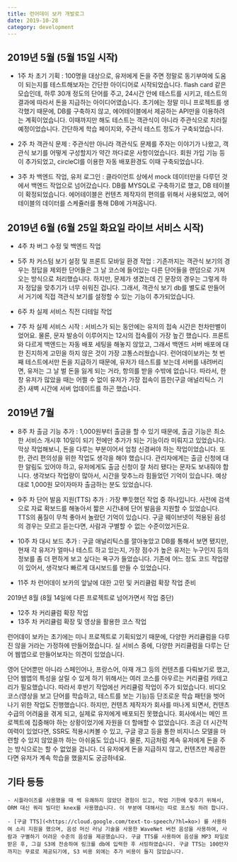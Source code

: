 ```yaml
---
title: 런어데이 보카 개발로그
date: 2019-10-28
category: development
---
```


## 2019년 5월 (5월 15일 시작)

- 1주 차 초기 기획 : 100명을 대상으로, 유저에게 돈을 주면 정말로 동기부여에 도움이 되는지를 테스트해보자는 간단한 아이디어로 시작되었습니다. flash card 같은 모습인데, 하루 30개 정도의 단어를 주고, 24시간 안에 테스트를 시키고, 테스트의 결과에 따라서 돈을 지급하는 아이디어였습니다. 초기에는 정말 미니 프로젝트를 생각했기 때문에, DB를 구축하지 않고, 에어테이블에서 제공하는 API만을 이용하려는 계획이었습니다. 이때까지만 해도 테스트는 객관식이 아니라 주관식으로 치러질 예정이었습니다. 간단하게 학습 페이지와, 주관식 테스트 정도가 구축되었습니다.

- 2주 차 객관식 문제 : 주관식만 아니라 객관식도 문제를 주자는 이야기가 나왔고, 객관식 보기를 어떻게 구성할지가 약간 까다로운 사항이었습니다. 회원 가입 기능 등이 추가되었고, circleCI를 이용한 자동 배포환경도 이때 구축되었습니다.

- 3주 차 백엔드 작업, 유저 로그인 : 클라이언트 상에서 mock 데이터만을 다루던 것에서 백엔드 작업으로 넘어갔습니다. DB를 MYSQL로 구축하기로 했고, DB 테이블이 확정되었습니다. 에어테이블은 컨텐츠 제작자의 편의를 위해서 사용되었고, 에어테이블의 데이터를 스케쥴러를 통해 DB에 가져옵니다.

## 2019년 6월 (6월 25일 화요일 라이브 서비스 시작)

- 4주 차 버그 수정 및 백엔드 작업

- 5주 차 커스텀 보기 설정 및 프론트 모바일 환경 작업 : 기존까지는 객관식 보기의 경우는 정답을 제외한 단어들은 그 날 코스에 들어있는 다른 단어들을 랜덤으로 가져오는 방식으로 처리했습니다. 하지만, 문제가 생겼는데 긴 문장의 경우는 그렇게 하자 정답을 맞추기가 너무 쉬워진 겁니다. 그래서, 객관식 보기 db를 별도로 만들어서 거기에 직접 객관식 보기를 설정할 수 있는 기능이 추가되었습니다.

- 6주 차 실제 서비스 직전 디테일 작업

- 7주 차 실제 서비스 시작 : 서비스가 되는 동안에는 유저의 접속 시간은 천차만별이었어요. 물론, 문자 발송이 이루어지는 12시의 접속률이 가장 높긴 했습니다. 프론트와 다르게 백엔드는 자동 배포 세팅을 해놓지 않았고, 그래서 백엔드 서버 배포에 대한 진지하게 고민을 하지 않은 것이 가장 고통스러웠습니다. 런어데이보카는 첫 번째 테스트에서만 돈을 지급하기 때문에, 유저가 테스트를 보는데 서버를 내려버리면, 유저는 그 날 벌 돈을 잃게 되는 거라, 항의를 받을 수밖에 없습니다. 따라서, 한창 유저가 많았을 때는 어쩔 수 없이 유저가 가장 접속이 뜸한(구글 애널리틱스 기준) 새벽 시간에 서버 업데이트를 하곤 했습니다.

## 2019년 7월

- 8주 차 출금 기능 추가 : 1,000원부터 출금을 할 수 있기 때문에, 출금 기능은 최소한 서비스 개시후 10일이 되기 전에만 추가가 되는 기능이라 미뤄지고 있었습니다. 막상 작업해보니, 돈을 다루는 부분이어서 엄청 신경써야 하는 작업이었습니다. 또한, 관리 편의성을 위한 작업도 생각을 해야 했습니다. 관리자에게는 출금 신청에 대한 알림도 있어야 하고, 유저에게도 출금 신청이 잘 처리 됐다는 문자도 보내줘야 합니다. 생각보다 작업량이 많아서, 시간을 맞추느라 힘들었던 기억이 있습니다. 예상대로 1,000원 모이자마자 출금하는 분도 있었습니다.

- 9주 차 단어 발음 지원(TTS) 추가 : 가장 뿌듯했던 작업 중 하나입니다. 사전에 검색으로 자료 확보드를 해놓아서 짧은 시간내에 단어 발음을 지원할 수 있었습니다. TTS의 품질이 무척 좋아서 놀랐던 기억이 있습니다. 구글 웨이브넷이 적용된 음성의 경우는 모르고 듣는다면, 사람과 구별할 수 없는 수준이었거든요.

- 10주 차 대시 보드 추가 : 구글 애널리틱스를 깔아놓았고 DB를 통해서 보면 됐지만, 현재 각 유저가 얼마나 테스트 하고 있는지, 가장 점수가 높은 유저는 누구인지 등의 정보를 좀 더 편하게 보고 싶다는 욕구가 들었습니다. 기존에 어느 정도 코드 작업량이 있어서, 생각보다 빠르게 대시보드를 만들 수 있었습니다.

- 11주 차 런어데이 보카의 앞날에 대한 고민 및 커리큘럼 확장 작업 준비

2019년 8월 (8월 14일에 다른 프로젝트로 넘어가면서 작업 중단)

- 12주 차 커리큘럼 확장 작업
- 13주 차 커리큘럼 확장 및 영상을 활용한 코스 작업

런어데이 보카는 초기에는 미니 프로젝트로 기획되었기 때문에, 다양한 커리큘럼을 다루진 않을 거라는 가정하에 만들어졌습니다. 실 서비스 중에, 다양한 커리큘럼을 다루는 단어 웹앱으로 만들어보자는 의견이 있었습니다.

영어 단어뿐만 아니라 스페인어나, 프랑스어, 아재 개그 등의 컨텐츠를 다뤄보기로 했고, 단어 웹앱의 특성을 살릴 수 있게 하기 위해서는 여러 코스를 아우르는 커리큘럼 카테고리가 필요했습니다. 따라서 후반기 작업에선 커리큘럼 작업이 주가 되었습니다. 비디오 코스(영상을 보고 단어를 학습하고, 테스트를 보는 기능)등 단조로운 학습 패턴을 벗어나기 위한 작업도 진행했습니다. 하지만, 컨텐츠 제작자가 회사를 떠나게 되면서, 컨텐츠 수급의 어려움을 겪게 되고, 실제로 유저에게 배포되진 못했습니다. 회사에서는 메인 프로젝트에 집중해야 하는 상황이었기에 자원을 더 할애할 수 없었습니다. 조금 더 시간적 여력이 있었다면, SSR도 적용시켜볼 수 있고, 구글 광고 등을 통한 비지니스 모델을 마련할 수 있지 않았을까 하는 아쉬움도 있습니다. 물론, 지금처럼 계속 유저에게 돈을 주는 방식으로는 할 수 없었을 겁니다. 더 유저에게 돈을 지급하지 않고, 컨텐츠만 제공한다면 유저가 계속 학습을 했을지도 궁금하네요.

## 기타 등등

    - 시퀄라이즈를 사용했을 때 썩 유쾌하지 않았던 경험이 있고, 작업 기한에 맞추기 위해서, ORM 대신 쿼리 빌더인 knex를 사용했습니다. 이 부분에 대해서는 따로 포스팅 하려 합니다.

    - [구글 TTS](<https://cloud.google.com/text-to-speech/?hl=ko>) 를 사용하여 소리 지원을 했으며, 음성 머신 러닝 기술을 사용한 WaveNet 버전 음성을 사용하여, 사람과 구별하기 어려운 수준의 음성을 제공했습니다. 구글 TTS를 사용하여 음성을 MP3 파일로 받은 후, 그걸 S3에 전송하여 링크를 db에 입력한 후 서빙하였습니다. 구글 TTS는 100만자까지는 무료로 제공되기에, S3 비용 외에는 추가 비용이 들지 않았습니다.
